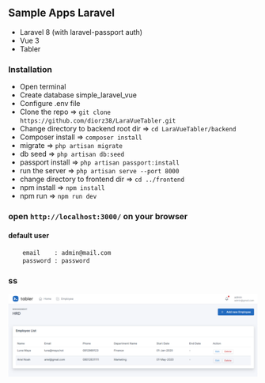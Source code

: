 


## Sample Apps Laravel

- Laravel 8 (with laravel-passport auth)
- Vue 3
- Tabler 

### Installation 
- Open terminal
- Create database simple_laravel_vue
- Configure .env file
- Clone the repo => `git clone https://github.com/diorz38/LaraVueTabler.git`
- Change directory to backend root dir => `cd LaraVueTabler/backend`
- Composer install => `composer install`
- migrate => `php artisan migrate`
- db seed => `php artisan db:seed`  
- passport install => `php artisan passport:install`
- run the server => `php artisan serve --port 8000`
- change directory to frontend dir => `cd ../frontend`
- npm install => `npm install`
- npm run  => `npm run dev`
  
### open `http://localhost:3000/` on your browser

#### default user
```
    email    : admin@mail.com
    password : password
```

### ss
<img src="https://raw.githubusercontent.com/diorz38/LaraVueTabler/main/ss/ss1.png" alt="employee list preview">
